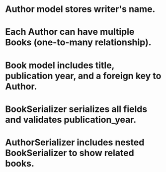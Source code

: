 # Author model stores writer's name.
# Each Author can have multiple Books (one-to-many relationship).

# Book model includes title, publication year, and a foreign key to Author.
# BookSerializer serializes all fields and validates publication_year.
# AuthorSerializer includes nested BookSerializer to show related books.
